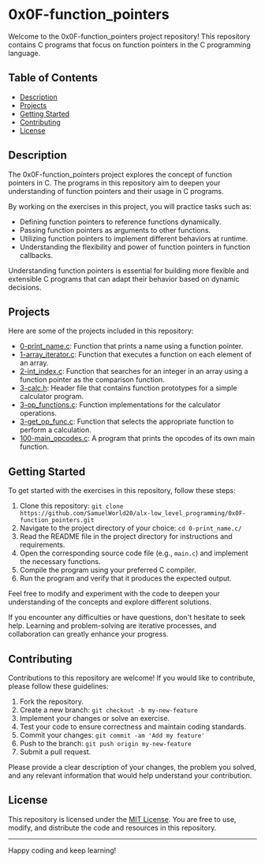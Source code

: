 # 0x0F-function_pointers

Welcome to the 0x0F-function_pointers project repository! This repository contains C programs that focus on function pointers in the C programming language.

## Table of Contents

- [Description](#description)
- [Projects](#projects)
- [Getting Started](#getting-started)
- [Contributing](#contributing)
- [License](#license)

## Description

The 0x0F-function_pointers project explores the concept of function pointers in C. The programs in this repository aim to deepen your understanding of function pointers and their usage in C programs.

By working on the exercises in this project, you will practice tasks such as:

- Defining function pointers to reference functions dynamically.
- Passing function pointers as arguments to other functions.
- Utilizing function pointers to implement different behaviors at runtime.
- Understanding the flexibility and power of function pointers in function callbacks.

Understanding function pointers is essential for building more flexible and extensible C programs that can adapt their behavior based on dynamic decisions.

## Projects

Here are some of the projects included in this repository:

- [0-print_name.c](./0-print_name.c/): Function that prints a name using a function pointer.
- [1-array_iterator.c](./1-array_iterator.c/): Function that executes a function on each element of an array.
- [2-int_index.c](./2-int_index.c/): Function that searches for an integer in an array using a function pointer as the comparison function.
- [3-calc.h](./3-calc.h/): Header file that contains function prototypes for a simple calculator program.
- [3-op_functions.c](./3-op_functions.c/): Function implementations for the calculator operations.
- [3-get_op_func.c](./3-get_op_func.c/): Function that selects the appropriate function to perform a calculation.
- [100-main_opcodes.c](./100-main_opcodes.c/): A program that prints the opcodes of its own main function.

## Getting Started

To get started with the exercises in this repository, follow these steps:

1. Clone this repository: `git clone https://github.com/SamuelWorld20/alx-low_level_programming/0x0F-function_pointers.git`
2. Navigate to the project directory of your choice: `cd 0-print_name.c/`
3. Read the README file in the project directory for instructions and requirements.
4. Open the corresponding source code file (e.g., `main.c`) and implement the necessary functions.
5. Compile the program using your preferred C compiler.
6. Run the program and verify that it produces the expected output.

Feel free to modify and experiment with the code to deepen your understanding of the concepts and explore different solutions.

If you encounter any difficulties or have questions, don't hesitate to seek help. Learning and problem-solving are iterative processes, and collaboration can greatly enhance your progress.

## Contributing

Contributions to this repository are welcome! If you would like to contribute, please follow these guidelines:

1. Fork the repository.
2. Create a new branch: `git checkout -b my-new-feature`
3. Implement your changes or solve an exercise.
4. Test your code to ensure correctness and maintain coding standards.
5. Commit your changes: `git commit -am 'Add my feature'`
6. Push to the branch: `git push origin my-new-feature`
7. Submit a pull request.

Please provide a clear description of your changes, the problem you solved, and any relevant information that would help understand your contribution.

## License

This repository is licensed under the [MIT License](LICENSE). You are free to use, modify, and distribute the code and resources in this repository.

---

Happy coding and keep learning!

